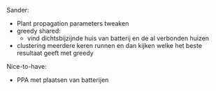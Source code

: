Sander:
- Plant propagation parameters tweaken
- greedy shared:
    - vind dichtsbijzijnde huis van batterij en de al verbonden huizen
- clustering meerdere keren runnen en dan kijken welke het beste resultaat geeft met greedy

Nice-to-have:
- PPA met plaatsen van batterijen